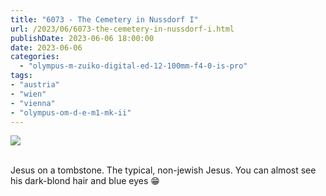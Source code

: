 ```yaml
---
title: "6073 - The Cemetery in Nussdorf I"
url: /2023/06/6073-the-cemetery-in-nussdorf-i.html
publishDate: 2023-06-06 18:00:00
date: 2023-06-06
categories:
  - "olympus-m-zuiko-digital-ed-12-100mm-f4-0-is-pro"
tags:
- "austria"
- "wien"
- "vienna"
- "olympus-om-d-e-m1-mk-ii"
---
```

<div class="container">
<div class="center"><a target="_blank" href="https://d25zfm9zpd7gm5.cloudfront.net/1200x1200/2020/20200209_115743_lr.jpg"><img class="webfeedsFeaturedVisual" src="https://d25zfm9zpd7gm5.cloudfront.net/0600x0600/2020/20200209_115743_lr.jpg" /></a></div>
</div>
<br />

Jesus on a tombstone. The typical, non-jewish Jesus. You can
almost see his dark-blond hair and blue eyes :grin:
